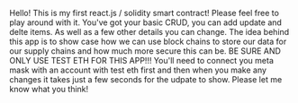 Hello! This is my first react.js / solidity smart contract! Please feel free to play around with it. You've got your basic CRUD, you can add update and delte items. As well as a few other details you can change. The idea behind this app is to show case how we can use block chains to store our data for our supply chains and how much more secure this can be. 
BE SURE AND ONLY USE TEST ETH FOR THIS APP!!! You'll need to connect you meta mask with an account with test eth first and then when you make any changes it takes just a few seconds for the udpate to show. Please let me know what you think!

